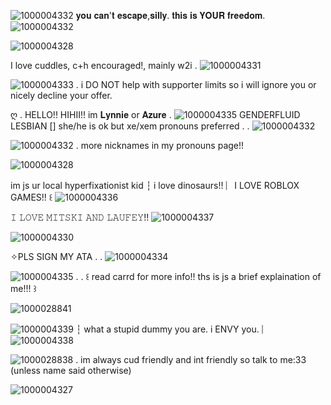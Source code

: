 ![1000004332](https://github.com/user-attachments/assets/d3f33e46-06fc-4d21-aa12-c1f1104a4612)
𝐲𝐨𝐮 𝐜𝐚𝐧'𝐭 𝐞𝐬𝐜𝐚𝐩𝐞,𝐬𝐢𝐥𝐥𝐲. 𝐭𝐡𝐢𝐬 𝐢𝐬 𝐘𝐎𝐔𝐑 𝐟𝐫𝐞𝐞𝐝𝐨𝐦.![1000004332](https://github.com/user-attachments/assets/7aa1256e-244d-4db1-b2fe-3e79ebf11c66)

![1000004328](https://github.com/user-attachments/assets/9b0361a3-41cf-417d-95c5-acb9b5b055a0)


I love cuddles, c+h encouraged!, mainly w2i . ![1000004331](https://github.com/user-attachments/assets/5cfa4a03-b076-4463-9868-f979b3c39174)


![1000004333](https://github.com/user-attachments/assets/1650bb9f-8da9-4098-87d7-c38134a78165)
 . i DO NOT help with supporter limits so i will ignore you or nicely decline your offer.

ღ . HELLO!! HIHII!! im 𝐋𝐲𝐧𝐧𝐢𝐞 or 𝐀𝐳𝐮𝐫𝐞 . ![1000004335](https://github.com/user-attachments/assets/209b1ba5-9f84-4da9-ab4f-faccfc2e6539)
GENDERFLUID LESBIAN [] she/he is ok but xe/xem pronouns preferred . . ![1000004332](https://github.com/user-attachments/assets/4c4191f6-8715-495f-8237-95d31abef199)

 ![1000004332](https://github.com/user-attachments/assets/ae548476-cd80-451a-8339-57f62b17dbde) .
more nicknames in my pronouns page!! 

![1000004328](https://github.com/user-attachments/assets/2d2062de-d337-4a33-b892-57b94821e751)

im js ur local hyperfixationist kid ┆ i love dinosaurs!! ︴I LOVE ROBLOX GAMES!! ꒰ ![1000004336](https://github.com/user-attachments/assets/646b17c3-7827-4d64-bb55-9e335ef8c12b)


𝙸 𝙻𝙾𝚅𝙴 𝙼𝙸𝚃𝚂𝙺𝙸 𝙰𝙽𝙳 𝙻𝙰𝚄𝙵𝙴𝚈!! ![1000004337](https://github.com/user-attachments/assets/49d67cec-fa68-4b22-83bc-ab6ec3c857d0)

![1000004330](https://github.com/user-attachments/assets/4a30083a-bcc0-48c1-8fa5-9ad7eba0045a)


✧PLS SIGN MY ATA . . ![1000004334](https://github.com/user-attachments/assets/a7c6b3e2-1908-4f38-862f-4f6f65f63d90)



![1000004335](https://github.com/user-attachments/assets/f9a716b8-4690-4df8-91fc-a63d4cefce3f)
 . . ꒰ read carrd for more info!! ths is js a brief explaination of me!!! ꒱

![1000028841](https://github.com/user-attachments/assets/0cc010ac-7309-47a8-bb83-abb7c714c733)

![1000004339](https://github.com/user-attachments/assets/b2fbf1aa-72d7-42c4-96fd-daa6b1222d36)
┆ what a stupid dummy you are. i ENVY you. ︴![1000004338](https://github.com/user-attachments/assets/b2491c9c-8166-4609-a244-97ec35980b87)

 
![1000028838](https://github.com/user-attachments/assets/8ed03692-7980-495f-b4aa-f523b238a28c)
. im always cud friendly and int friendly so talk to me:33 (unless name said otherwise)

![1000004327](https://github.com/user-attachments/assets/ff27fa3c-5d39-445a-b375-3dcb42280f70)

